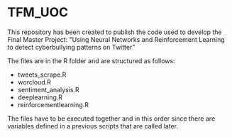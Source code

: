 # TFM_UOC

This repository has been created to publish the code used to develop the Final Master Project: "Using Neural Networks and Reinforcement Learning to detect cyberbullying patterns on Twitter"


The files are in the R folder and are structured as follows:
  - tweets_scrape.R
  - worcloud.R
  - sentiment_analysis.R
  - deeplearning.R
  - reinforcementlearning.R
  
The files have to be executed together and in this order since there are variables defined in a previous scripts that are called later.
